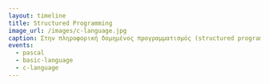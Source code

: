 ```yaml
---
layout: timeline 
title: Structured Programming 
image_url: /images/c-language.jpg
caption: Στην πληροφορική δομημένος προγραμματισμός (structured programming) ή διαδικαστικός προγραμματισμός (procedural programming) είναι μία προσέγγιση στον προγραμματισμό[1], η οποία βασίζεται στην έννοια της κλήσης διαδικασίας.
events:
  - pascal
  - basic-language
  - c-language
---
```


